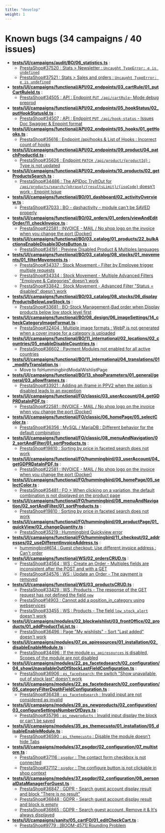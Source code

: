 ```yaml
---
title: "develop"
weight: 1
---
```


# Known bugs (34 campaigns / 40 issues)
* **[tests/UI/campaigns/audit/BO/06_statistics.ts](https://github.com/PrestaShop/PrestaShop/tree/develop/tests/UI/campaigns/audit/BO/06_statistics.ts)** :
  * [PrestaShop#37520 : Stats > Newsletter : `Uncaught TypeError: e is undefined`](https://github.com/PrestaShop/PrestaShop/issues/37520)
  * [PrestaShop#37521 : Stats > Sales and orders : `Uncaught TypeError: e is undefined`](https://github.com/PrestaShop/PrestaShop/issues/37521)
* **[tests/UI/campaigns/functional/API/02_endpoints/03_cartRule/01_putCartRuleId.ts](https://github.com/PrestaShop/PrestaShop/tree/develop/tests/UI/campaigns/functional/API/02_endpoints/03_cartRule/01_putCartRuleId.ts)** :
  * [PrestaShop#34505 : API : Endpoint `PUT /api/cartRule`- Mode debug preprod ](https://github.com/PrestaShop/PrestaShop/issues/34505)
* **[tests/UI/campaigns/functional/API/02_endpoints/05_hookStatus/02_putHookStatusId.ts](https://github.com/PrestaShop/PrestaShop/tree/develop/tests/UI/campaigns/functional/API/02_endpoints/05_hookStatus/02_putHookStatusId.ts)** :
  * [PrestaShop#34507 : API : Endpoint `PUT /api/hook-status` - Issues Doc Swagger & Enpoint format ](https://github.com/PrestaShop/PrestaShop/issues/34507)
* **[tests/UI/campaigns/functional/API/02_endpoints/05_hooks/01_getHooks.ts](https://github.com/PrestaShop/PrestaShop/tree/develop/tests/UI/campaigns/functional/API/02_endpoints/05_hooks/01_getHooks.ts)** :
  * [PrestaShop#35616 : Endpoint /api/hooks & List of Hooks : Incorrect count of hooks](https://github.com/PrestaShop/PrestaShop/issues/35616)
* **[tests/UI/campaigns/functional/API/02_endpoints/09_product/04_patchProductId.ts](https://github.com/PrestaShop/PrestaShop/tree/develop/tests/UI/campaigns/functional/API/02_endpoints/09_product/04_patchProductId.ts)** :
  * [PrestaShop#35626 : Endpoint `PATCH /api/product/{productId}` : Type is not updated](https://github.com/PrestaShop/PrestaShop/issues/35626)
* **[tests/UI/campaigns/functional/API/02_endpoints/10_products/02_getProductsSearch.ts](https://github.com/PrestaShop/PrestaShop/tree/develop/tests/UI/campaigns/functional/API/02_endpoints/10_products/02_getProductsSearch.ts)** :
  * [PrestaShop#34486 : The APIDoc TryItOut for `/api/products/search/{phrase}/{resultsLimit}/{isoCode}` doesn't work - Enpoint Issue](https://github.com/PrestaShop/PrestaShop/issues/34486)
* **[tests/UI/campaigns/functional/BO/01_dashboard/02_activityOverview.ts](https://github.com/PrestaShop/PrestaShop/tree/develop/tests/UI/campaigns/functional/BO/01_dashboard/02_activityOverview.ts)** :
  * [PrestaShop#37033 : BO - dashactivity - module can't be SAVED properly](https://github.com/PrestaShop/PrestaShop/issues/37033)
* **[tests/UI/campaigns/functional/BO/02_orders/01_orders/viewAndEditOrder/11_checkInvoice.ts](https://github.com/PrestaShop/PrestaShop/tree/develop/tests/UI/campaigns/functional/BO/02_orders/01_orders/viewAndEditOrder/11_checkInvoice.ts)** :
  * [PrestaShop#22581 : INVOICE - MAIL / No shop logo on the invoice when you change the port (Docker)](https://github.com/PrestaShop/PrestaShop/issues/22581)
* **[tests/UI/campaigns/functional/BO/03_catalog/01_products/22_bulkActionsEnableDisable3DotsButton.ts](https://github.com/PrestaShop/PrestaShop/tree/develop/tests/UI/campaigns/functional/BO/03_catalog/01_products/22_bulkActionsEnableDisable3DotsButton.ts)** :
  * [PrestaShop#34191 : Preview Disabled Product & Multiples languages ](https://github.com/PrestaShop/PrestaShop/issues/34191)
* **[tests/UI/campaigns/functional/BO/03_catalog/08_stocks/01_movements/01_filterMovements.ts](https://github.com/PrestaShop/PrestaShop/tree/develop/tests/UI/campaigns/functional/BO/03_catalog/08_stocks/01_movements/01_filterMovements.ts)** :
  * [PrestaShop#34337 : Stock Movement - Filter by Employee trigger multiple requests](https://github.com/PrestaShop/PrestaShop/issues/34337)
  * [PrestaShop#34334 : Stock Movement - Multiple Advanced Filters "Employee & Categories" doesn't work](https://github.com/PrestaShop/PrestaShop/issues/34334)
  * [PrestaShop#33842 : Stock Movement - Advanced Filter "Status = disabled" doesn't work](https://github.com/PrestaShop/PrestaShop/issues/33842)
* **[tests/UI/campaigns/functional/BO/03_catalog/08_stocks/06_displayProductsBelowLowStock.ts](https://github.com/PrestaShop/PrestaShop/tree/develop/tests/UI/campaigns/functional/BO/03_catalog/08_stocks/06_displayProductsBelowLowStock.ts)** :
  * [PrestaShop#33681 : BO-Stock Management-Bad order when Display products below low stock level first ](https://github.com/PrestaShop/PrestaShop/issues/33681)
* **[tests/UI/campaigns/functional/BO/08_design/06_imageSettings/14_checkCategoryImageFormat.ts](https://github.com/PrestaShop/PrestaShop/tree/develop/tests/UI/campaigns/functional/BO/08_design/06_imageSettings/14_checkCategoryImageFormat.ts)** :
  * [PrestaShop#32404 : Multiple image formats : WebP is not generated when a cover image for a category is uploaded](https://github.com/PrestaShop/PrestaShop/issues/32404)
* **[tests/UI/campaigns/functional/BO/11_international/02_locations/02_countries/05_enableDisableCountries.ts](https://github.com/PrestaShop/PrestaShop/tree/develop/tests/UI/campaigns/functional/BO/11_international/02_locations/02_countries/05_enableDisableCountries.ts)** :
  * [PrestaShop#36602 : Payment Modules not enabled for all active countries](https://github.com/PrestaShop/PrestaShop/issues/36602)
* **[tests/UI/campaigns/functional/BO/11_international/04_translations/01_modifyTranslation.ts](https://github.com/PrestaShop/PrestaShop/tree/develop/tests/UI/campaigns/functional/BO/11_international/04_translations/01_modifyTranslation.ts)** :
  * Move to foHummingbirdModalWishlistPage
* **[tests/UI/campaigns/functional/BO/13_shopParameters/01_general/general/03_allowIframes.ts](https://github.com/PrestaShop/PrestaShop/tree/develop/tests/UI/campaigns/functional/BO/13_shopParameters/01_general/general/03_allowIframes.ts)** :
  * [PrestaShop#33921 : Adding an iframe in PPV2 when the option is disabled leads to an exception](https://github.com/PrestaShop/PrestaShop/issues/33921)
* **[tests/UI/campaigns/functional/FO/classic/03_userAccount/04_getGDPRDataInPDF.ts](https://github.com/PrestaShop/PrestaShop/tree/develop/tests/UI/campaigns/functional/FO/classic/03_userAccount/04_getGDPRDataInPDF.ts)** :
  * [PrestaShop#22581 : INVOICE - MAIL / No shop logo on the invoice when you change the port (Docker)](https://github.com/PrestaShop/PrestaShop/issues/22581)
* **[tests/UI/campaigns/functional/FO/classic/06_homePage/05_selectColor.ts](https://github.com/PrestaShop/PrestaShop/tree/develop/tests/UI/campaigns/functional/FO/classic/06_homePage/05_selectColor.ts)** :
  * [PrestaShop#36356 : MySQL / MariaDB : Different behavior for the default combination](https://github.com/PrestaShop/PrestaShop/issues/36356)
* **[tests/UI/campaigns/functional/FO/classic/08_menuAndNavigation/02_sortAndFilter/01_sortProducts.ts](https://github.com/PrestaShop/PrestaShop/tree/develop/tests/UI/campaigns/functional/FO/classic/08_menuAndNavigation/02_sortAndFilter/01_sortProducts.ts)** :
  * [PrestaShop#19810 : Sorting by price in faceted search does not work](https://github.com/PrestaShop/PrestaShop/issues/19810)
* **[tests/UI/campaigns/functional/FO/hummingbird/03_userAccount/04_getGDPRDataInPDF.ts](https://github.com/PrestaShop/PrestaShop/tree/develop/tests/UI/campaigns/functional/FO/hummingbird/03_userAccount/04_getGDPRDataInPDF.ts)** :
  * [PrestaShop#22581 : INVOICE - MAIL / No shop logo on the invoice when you change the port (Docker)](https://github.com/PrestaShop/PrestaShop/issues/22581)
* **[tests/UI/campaigns/functional/FO/hummingbird/06_homePage/05_selectColor.ts](https://github.com/PrestaShop/PrestaShop/tree/develop/tests/UI/campaigns/functional/FO/hummingbird/06_homePage/05_selectColor.ts)** :
  * [PrestaShop#35481 : FO > When clicking on a variation, the default combination is not displayed on the product page](https://github.com/PrestaShop/PrestaShop/issues/35481)
* **[tests/UI/campaigns/functional/FO/hummingbird/08_menuAndNavigation/02_sortAndFilter/01_sortProducts.ts](https://github.com/PrestaShop/PrestaShop/tree/develop/tests/UI/campaigns/functional/FO/hummingbird/08_menuAndNavigation/02_sortAndFilter/01_sortProducts.ts)** :
  * [PrestaShop#19810 : Sorting by price in faceted search does not work](https://github.com/PrestaShop/PrestaShop/issues/19810)
* **[tests/UI/campaigns/functional/FO/hummingbird/09_productPage/01_quickView/02_changeQuantity.ts](https://github.com/PrestaShop/PrestaShop/tree/develop/tests/UI/campaigns/functional/FO/hummingbird/09_productPage/01_quickView/02_changeQuantity.ts)** :
  * [PrestaShop#35219 : Hummingbird Quickview error](https://github.com/PrestaShop/PrestaShop/issues/35219)
* **[tests/UI/campaigns/functional/FO/hummingbird/11_checkout/02_addresses/02_useDifferentInvoiceAddress.ts](https://github.com/PrestaShop/PrestaShop/tree/develop/tests/UI/campaigns/functional/FO/hummingbird/11_checkout/02_addresses/02_useDifferentInvoiceAddress.ts)** :
  * [hummingbird#614 : Guest checkout: Use different invoice address : Can't order](https://github.com/PrestaShop/hummingbird/issues/614)
* **[tests/UI/campaigns/functional/WS/02_ordersCRUD.ts](https://github.com/PrestaShop/PrestaShop/tree/develop/tests/UI/campaigns/functional/WS/02_ordersCRUD.ts)** :
  * [PrestaShop#34564 : WS : Create an Order - Multiples fields are inconsistent after the POST and with a GET](https://github.com/PrestaShop/PrestaShop/issues/34564)
  * [PrestaShop#34576 : WS : Update an Order - The payment is removed](https://github.com/PrestaShop/PrestaShop/issues/34576)
* **[tests/UI/campaigns/functional/WS/03_productsCRUD.ts](https://github.com/PrestaShop/PrestaShop/tree/develop/tests/UI/campaigns/functional/WS/03_productsCRUD.ts)** :
  * [PrestaShop#33429 : WS : Products - The response of the GET request has not defined the field `new`](https://github.com/PrestaShop/PrestaShop/issues/33429)
  * [PrestaShop#14903 : Cannot add a position_in_category using webservices](https://github.com/PrestaShop/PrestaShop/issues/14903)
  * [PrestaShop#33455 : WS : Products - The field `low_stock_alert` doesn't work](https://github.com/PrestaShop/PrestaShop/issues/33455)
* **[tests/UI/campaigns/modules/02_blockwishlist/03_frontOffice/02_products/01_addProductToList.ts](https://github.com/PrestaShop/PrestaShop/tree/develop/tests/UI/campaigns/modules/02_blockwishlist/03_frontOffice/02_products/01_addProductToList.ts)** :
  * [PrestaShop#36496 : Page "My wishlists" - Sort "Last added" doesn't work ](https://github.com/PrestaShop/PrestaShop/issues/36496)
* **[tests/UI/campaigns/modules/07_ps_apiresources/01_installation/02_disableEnableModule.ts](https://github.com/PrestaShop/PrestaShop/tree/develop/tests/UI/campaigns/modules/07_ps_apiresources/01_installation/02_disableEnableModule.ts)** :
  * [PrestaShop#34496 : If the module `ps_apiresources` is disabled, Scopes of the module are not disabled](https://github.com/PrestaShop/PrestaShop/issues/34496)
* **[tests/UI/campaigns/modules/22_ps_facetedsearch/02_configuration/04_showUnavailableOutOfStockLastFieldConfiguration.ts](https://github.com/PrestaShop/PrestaShop/tree/develop/tests/UI/campaigns/modules/22_ps_facetedsearch/02_configuration/04_showUnavailableOutOfStockLastFieldConfiguration.ts)** :
  * [PrestaShop#36906 : `ps_facedsearch`: the switch "Show unavailable, out of stock last" doesn't work](https://github.com/PrestaShop/PrestaShop/issues/36906)
* **[tests/UI/campaigns/modules/22_ps_facetedsearch/02_configuration/05_categoryFilterDepthFieldConfiguration.ts](https://github.com/PrestaShop/PrestaShop/tree/develop/tests/UI/campaigns/modules/22_ps_facetedsearch/02_configuration/05_categoryFilterDepthFieldConfiguration.ts)** :
  * [PrestaShop#36438 : `ps_facetedsearch` : Invalid input are not considered as invalid](https://github.com/PrestaShop/PrestaShop/issues/36438)
* **[tests/UI/campaigns/modules/29_ps_newproducts/02_configuration/03_configureSettingsNumberOfDays.ts](https://github.com/PrestaShop/PrestaShop/tree/develop/tests/UI/campaigns/modules/29_ps_newproducts/02_configuration/03_configureSettingsNumberOfDays.ts)** :
  * [PrestaShop#35796 : `ps_newproducts` : Invalid input display the block or can't be saved](https://github.com/PrestaShop/PrestaShop/issues/35796)
* **[tests/UI/campaigns/modules/35_ps_themecusto/01_installation/05_disableEnableModule.ts](https://github.com/PrestaShop/PrestaShop/tree/develop/tests/UI/campaigns/modules/35_ps_themecusto/01_installation/05_disableEnableModule.ts)** :
  * [PrestaShop#36590 : `ps_themecusto` : Disable the module doesn't hide Tabs](https://github.com/PrestaShop/PrestaShop/issues/36590)
* **[tests/UI/campaigns/modules/37_psgdpr/02_configuration/07_multistore.ts](https://github.com/PrestaShop/PrestaShop/tree/develop/tests/UI/campaigns/modules/37_psgdpr/02_configuration/07_multistore.ts)** :
  * [PrestaShop#37116 : `psgdpr` : The contact form checkbox is not connected](https://github.com/PrestaShop/PrestaShop/issues/37116)
  * [PrestaShop#37112 : `psgdpr` : The configure button is not clickable in shop context](https://github.com/PrestaShop/PrestaShop/issues/37112)
* **[tests/UI/campaigns/modules/37_psgdpr/02_configuration/08_personalDataManagerForGuest.ts](https://github.com/PrestaShop/PrestaShop/tree/develop/tests/UI/campaigns/modules/37_psgdpr/02_configuration/08_personalDataManagerForGuest.ts)** :
  * [PrestaShop#36847 : GDPR - Search guest account display result and block "There is no result"](https://github.com/PrestaShop/PrestaShop/issues/36847)
  * [PrestaShop#36848 : GDPR - Search guest account display result and block is empty](https://github.com/PrestaShop/PrestaShop/issues/36848)
  * [PrestaShop#36865 : GDPR - Search guest account, Remove it & It's always displayed](https://github.com/PrestaShop/PrestaShop/issues/36865)
* **[tests/UI/campaigns/sanity/05_cartFO/01_editCheckCart.ts](https://github.com/PrestaShop/PrestaShop/tree/develop/tests/UI/campaigns/sanity/05_cartFO/01_editCheckCart.ts)** :
  * [PrestaShop#9779 : [BOOM-4571] Rounding Problem](https://github.com/PrestaShop/PrestaShop/issues/9779)
